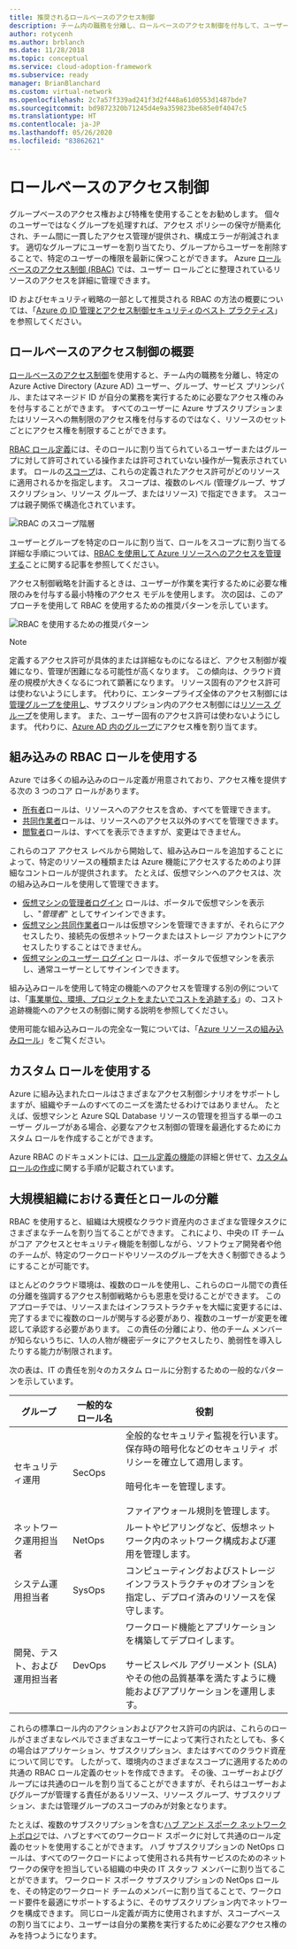 ```yaml
---
title: 推奨されるロールベースのアクセス制御
description: チーム内の職務を分離し、ロールベースのアクセス制御を付与して、ユーザーとグループがその職務を遂行できるようにする方法について説明します。
author: rotycenh
ms.author: brblanch
ms.date: 11/28/2018
ms.topic: conceptual
ms.service: cloud-adoption-framework
ms.subservice: ready
manager: BrianBlanchard
ms.custom: virtual-network
ms.openlocfilehash: 2c7a57f339ad241f3d2f448a61d0553d1487bde7
ms.sourcegitcommit: bd9872320b71245d4e9a359823be685e0f4047c5
ms.translationtype: HT
ms.contentlocale: ja-JP
ms.lasthandoff: 05/26/2020
ms.locfileid: "83862621"
---
```

# <a name="role-based-access-control"></a>ロールベースのアクセス制御

グループベースのアクセス権および特権を使用することをお勧めします。 個々のユーザーではなくグループを処理すれば、アクセス ポリシーの保守が簡素化され、チーム間に一貫したアクセス管理が提供され、構成エラーが削減されます。 適切なグループにユーザーを割り当てたり、グループからユーザーを削除することで、特定のユーザーの権限を最新に保つことができます。 Azure [ロールベースのアクセス制御 (RBAC)](https://docs.microsoft.com/azure/role-based-access-control/overview) では、ユーザー ロールごとに整理されているリソースのアクセスを詳細に管理できます。

ID およびセキュリティ戦略の一部として推奨される RBAC の方法の概要については、「[Azure の ID 管理とアクセス制御セキュリティのベスト プラクティス](https://docs.microsoft.com/azure/security/fundamentals/identity-management-best-practices#use-role-based-access-control)」を参照してください。

## <a name="overview-of-role-based-access-control"></a>ロールベースのアクセス制御の概要

[ロールベースのアクセス制御](https://docs.microsoft.com/azure/role-based-access-control/overview)を使用すると、チーム内の職務を分離し、特定の Azure Active Directory (Azure AD) ユーザー、グループ、サービス プリンシパル、またはマネージド ID が自分の業務を実行するために必要なアクセス権のみを付与することができます。 すべてのユーザーに Azure サブスクリプションまたはリソースへの無制限のアクセス権を付与するのではなく、リソースのセットごとにアクセス権を制限することができます。

[RBAC ロール定義](https://docs.microsoft.com/azure/role-based-access-control/role-definitions)には、そのロールに割り当てられているユーザーまたはグループに対して許可されている操作または許可されていない操作が一覧表示されています。 ロールの[スコープ](https://docs.microsoft.com/azure/role-based-access-control/overview#scope)は、これらの定義されたアクセス許可がどのリソースに適用されるかを指定します。 スコープは、複数のレベル (管理グループ、サブスクリプション、リソース グループ、またはリソース) で指定できます。 スコープは親子関係で構造化されています。

![RBAC のスコープ階層](../../_images/azure-best-practices/rbac-scope.png)

ユーザーとグループを特定のロールに割り当て、ロールをスコープに割り当てる詳細な手順については、[RBAC を使用して Azure リソースへのアクセスを管理する](https://docs.microsoft.com/azure/role-based-access-control/role-assignments-portal)ことに関する記事を参照してください。

アクセス制御戦略を計画するときは、ユーザーが作業を実行するために必要な権限のみを付与する最小特権のアクセス モデルを使用します。 次の図は、このアプローチを使用して RBAC を使用するための推奨パターンを示しています。

![RBAC を使用するための推奨パターン](../../_images/azure-best-practices/rbac-least-privilege.png)

> [!NOTE]
> 定義するアクセス許可が具体的または詳細なものになるほど、アクセス制御が複雑になり、管理が困難になる可能性が高くなります。 この傾向は、クラウド資産の規模が大きくなるにつれて顕著になります。 リソース固有のアクセス許可は使わないようにします。 代わりに、エンタープライズ全体のアクセス制御には[管理グループを使用し](https://docs.microsoft.com/azure/governance/management-groups)、サブスクリプション内のアクセス制御には[リソース グループ](https://docs.microsoft.com/azure/azure-resource-manager/management/overview#resource-groups)を使用します。 また、ユーザー固有のアクセス許可は使わないようにします。 代わりに、[Azure AD 内のグループ](https://docs.microsoft.com/azure/active-directory/fundamentals/active-directory-manage-groups)にアクセス権を割り当てます。

## <a name="use-built-in-rbac-roles"></a>組み込みの RBAC ロールを使用する

Azure では多くの組み込みのロール定義が用意されており、アクセス権を提供する次の 3 つのコア ロールがあります。

- [所有者](https://docs.microsoft.com/azure/role-based-access-control/built-in-roles#owner)ロールは、リソースへのアクセスを含め、すべてを管理できます。
- [共同作業者](https://docs.microsoft.com/azure/role-based-access-control/built-in-roles#contributor)ロールは、リソースへのアクセス以外のすべてを管理できます。
- [閲覧者](https://docs.microsoft.com/azure/role-based-access-control/built-in-roles#reader)ロールは、すべてを表示できますが、変更はできません。

これらのコア アクセス レベルから開始して、組み込みロールを追加することによって、特定のリソースの種類または Azure 機能にアクセスするためのより詳細なコントロールが提供されます。 たとえば、仮想マシンへのアクセスは、次の組み込みロールを使用して管理できます。

- [仮想マシンの管理者ログイン](https://docs.microsoft.com/azure/role-based-access-control/built-in-roles#virtual-machine-administrator-login) ロールは、ポータルで仮想マシンを表示し、"_管理者_" としてサインインできます。
- [仮想マシン共同作業者](https://docs.microsoft.com/azure/role-based-access-control/built-in-roles#virtual-machine-contributor)ロールは仮想マシンを管理できますが、それらにアクセスしたり、接続先の仮想ネットワークまたはストレージ アカウントにアクセスしたりすることはできません。
- [仮想マシンのユーザー ログイン](https://docs.microsoft.com/azure/role-based-access-control/built-in-roles#virtual-machine-user-login) ロールは、ポータルで仮想マシンを表示し、通常ユーザーとしてサインインできます。

組み込みロールを使用して特定の機能へのアクセスを管理する別の例については、「[事業単位、環境、プロジェクトをまたいでコストを追跡する](../azure-best-practices/track-costs.md#provide-the-right-level-of-cost-access)」の、コスト追跡機能へのアクセスの制御に関する説明を参照してください。

使用可能な組み込みロールの完全な一覧については、「[Azure リソースの組み込みロール](https://docs.microsoft.com/azure/role-based-access-control/built-in-roles)」をご覧ください。

## <a name="use-custom-roles"></a>カスタム ロールを使用する

Azure に組み込まれたロールはさまざまなアクセス制御シナリオをサポートしますが、組織やチームのすべてのニーズを満たせるわけではありません。 たとえば、仮想マシンと Azure SQL Database リソースの管理を担当する単一のユーザー グループがある場合、必要なアクセス制御の管理を最適化するためにカスタム ロールを作成することができます。

Azure RBAC のドキュメントには、[ロール定義の機能](https://docs.microsoft.com/azure/role-based-access-control/role-definitions)の詳細と併せて、[カスタム ロールの作成](https://docs.microsoft.com/azure/role-based-access-control/custom-roles)に関する手順が記載されています。

## <a name="separation-of-responsibilities-and-roles-for-large-organizations"></a>大規模組織における責任とロールの分離

RBAC を使用すると、組織は大規模なクラウド資産内のさまざまな管理タスクにさまざまなチームを割り当てることができます。 これにより、中央の IT チームがコア アクセスとセキュリティ機能を制御しながら、ソフトウェア開発者や他のチームが、特定のワークロードやリソースのグループを大きく制御できるようにすることが可能です。

ほとんどのクラウド環境は、複数のロールを使用し、これらのロール間での責任の分離を強調するアクセス制御戦略からも恩恵を受けることができます。 このアプローチでは、リソースまたはインフラストラクチャを大幅に変更するには、完了するまでに複数のロールが関与する必要があり、複数のユーザーが変更を確認して承認する必要があります。 この責任の分離により、他のチーム メンバーが知らないうちに、1人の人物が機密データにアクセスしたり、脆弱性を導入したりする能力が制限されます。

次の表は、IT の責任を別々のカスタム ロールに分割するための一般的なパターンを示しています。

<!-- markdownlint-disable MD033 -->

| グループ | 一般的なロール名 | 役割 |
| --- | --- | --- |
| セキュリティ運用 | SecOps | 全般的なセキュリティ監視を行います。 <br> 保存時の暗号化などのセキュリティ ポリシーを確立して適用します。 <br><br> 暗号化キーを管理します。 <br><br> ファイアウォール規則を管理します。 |
| ネットワーク運用担当者 | NetOps | ルートやピアリングなど、仮想ネットワーク内のネットワーク構成および運用を管理します。 |
| システム運用担当者 | SysOps | コンピューティングおよびストレージ インフラストラクチャのオプションを指定し、デプロイ済みのリソースを保守します。 |
| 開発、テスト、および運用担当者 | DevOps | ワークロード機能とアプリケーションを構築してデプロイします。 <br><br> サービスレベル アグリーメント (SLA) やその他の品質基準を満たすように機能およびアプリケーションを運用します。 |

<!-- markdownlint-enable MD033 -->

これらの標準ロール内のアクションおよびアクセス許可の内訳は、これらのロールがさまざまなレベルでさまざまなユーザーによって実行されたとしても、多くの場合はアプリケーション、サブスクリプション、またはすべてのクラウド資産について同じです。 したがって、環境内のさまざまなスコープに適用するための共通の RBAC ロール定義のセットを作成できます。 その後、ユーザーおよびグループには共通のロールを割り当てることができますが、それらはユーザーおよびグループが管理する責任があるリソース、リソース グループ、サブスクリプション、または管理グループのスコープのみが対象となります。

たとえば、複数のサブスクリプションを含む[ハブ アンド スポーク ネットワーク トポロジ](../azure-best-practices/hub-spoke-network-topology.md)では、ハブとすべてのワークロード スポークに対して共通のロール定義のセットを使用することができます。 ハブ サブスクリプションの NetOps ロールは、すべてのワークロードによって使用される共有サービスのためのネットワークの保守を担当している組織の中央の IT スタッフ メンバーに割り当てることができます。 ワークロード スポーク サブスクリプションの NetOps ロールを、その特定のワークロード チームのメンバーに割り当てることで、ワークロード要件を最適にサポートするように、そのサブスクリプション内でネットワークを構成できます。 同じロール定義が両方に使用されますが、スコープベースの割り当てにより、ユーザーは自分の業務を実行するために必要なアクセス権のみを持つようになります。
